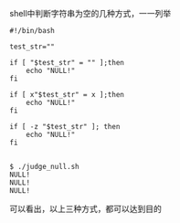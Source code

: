 shell中判断字符串为空的几种方式，一一列举  


```
#!/bin/bash

test_str=""

if [ "$test_str" = "" ];then
    echo "NULL!"
fi

if [ x"$test_str" = x ];then
    echo "NULL!"
fi

if [ -z "$test_str" ]; then
    echo "NULL!"
fi


$ ./judge_null.sh
NULL!
NULL!
NULL!
```  


可以看出，以上三种方式，都可以达到目的
